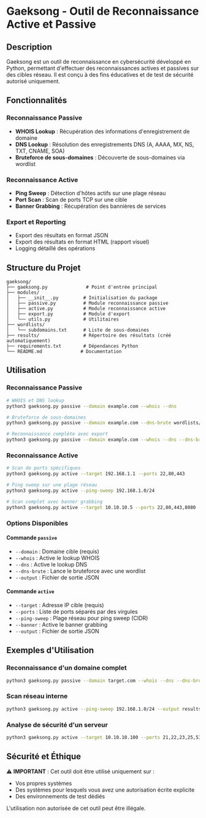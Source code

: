 # Gaeksong - Outil de Reconnaissance Active et Passive

## Description

Gaeksong est un outil de reconnaissance en cybersécurité développé en Python, permettant d'effectuer des reconnaissances actives et passives sur des cibles réseau. Il est conçu à des fins éducatives et de test de sécurité autorisé uniquement.

## Fonctionnalités

### Reconnaissance Passive
- **WHOIS Lookup** : Récupération des informations d'enregistrement de domaine
- **DNS Lookup** : Résolution des enregistrements DNS (A, AAAA, MX, NS, TXT, CNAME, SOA)
- **Bruteforce de sous-domaines** : Découverte de sous-domaines via wordlist

### Reconnaissance Active
- **Ping Sweep** : Détection d'hôtes actifs sur une plage réseau
- **Port Scan** : Scan de ports TCP sur une cible
- **Banner Grabbing** : Récupération des bannières de services

### Export et Reporting
- Export des résultats en format JSON
- Export des résultats en format HTML (rapport visuel)
- Logging détaillé des opérations

## Structure du Projet

```
gaeksong/
├── gaeksong.py              # Point d'entrée principal
├── modules/
│   ├── __init__.py         # Initialisation du package
│   ├── passive.py          # Module reconnaissance passive
│   ├── active.py           # Module reconnaissance active
│   ├── export.py           # Module d'export
│   └── utils.py            # Utilitaires
├── wordlists/
│   └── subdomains.txt      # Liste de sous-domaines
├── results/                # Répertoire des résultats (créé automatiquement)
├── requirements.txt        # Dépendances Python
└── README.md              # Documentation
```



## Utilisation

### Reconnaissance Passive

```bash
# WHOIS et DNS lookup
python3 gaeksong.py passive --domain example.com --whois --dns

# Bruteforce de sous-domaines
python3 gaeksong.py passive --domain example.com --dns-brute wordlists/subdomains.txt

# Reconnaissance complète avec export
python3 gaeksong.py passive --domain example.com --whois --dns --dns-brute wordlists/subdomains.txt --output results/example.json
```

### Reconnaissance Active

```bash
# Scan de ports spécifiques
python3 gaeksong.py active --target 192.168.1.1 --ports 22,80,443

# Ping sweep sur une plage réseau
python3 gaeksong.py active --ping-sweep 192.168.1.0/24

# Scan complet avec banner grabbing
python3 gaeksong.py active --target 10.10.10.5 --ports 22,80,443,8080 --banner --output results/scan.json
```

### Options Disponibles

#### Commande `passive`
- `--domain` : Domaine cible (requis)
- `--whois` : Active le lookup WHOIS
- `--dns` : Active le lookup DNS
- `--dns-brute` : Lance le bruteforce avec une wordlist
- `--output` : Fichier de sortie JSON

#### Commande `active`
- `--target` : Adresse IP cible (requis)
- `--ports` : Liste de ports séparés par des virgules
- `--ping-sweep` : Plage réseau pour ping sweep (CIDR)
- `--banner` : Active le banner grabbing
- `--output` : Fichier de sortie JSON

## Exemples d'Utilisation

### Reconnaissance d'un domaine complet
```bash
python3 gaeksong.py passive --domain target.com --whois --dns --dns-brute wordlists/subdomains.txt --output results/target_recon.json
```

### Scan réseau interne
```bash
python3 gaeksong.py active --ping-sweep 192.168.1.0/24 --output results/network_sweep.json
```

### Analyse de sécurité d'un serveur
```bash
python3 gaeksong.py active --target 10.10.10.100 --ports 21,22,23,25,53,80,110,443,993,995 --banner --output results/server_analysis.json
```

## Sécurité et Éthique

⚠️ **IMPORTANT** : Cet outil doit être utilisé uniquement sur :
- Vos propres systèmes
- Des systèmes pour lesquels vous avez une autorisation écrite explicite
- Des environnements de test dédiés

L'utilisation non autorisée de cet outil peut être illégale.
